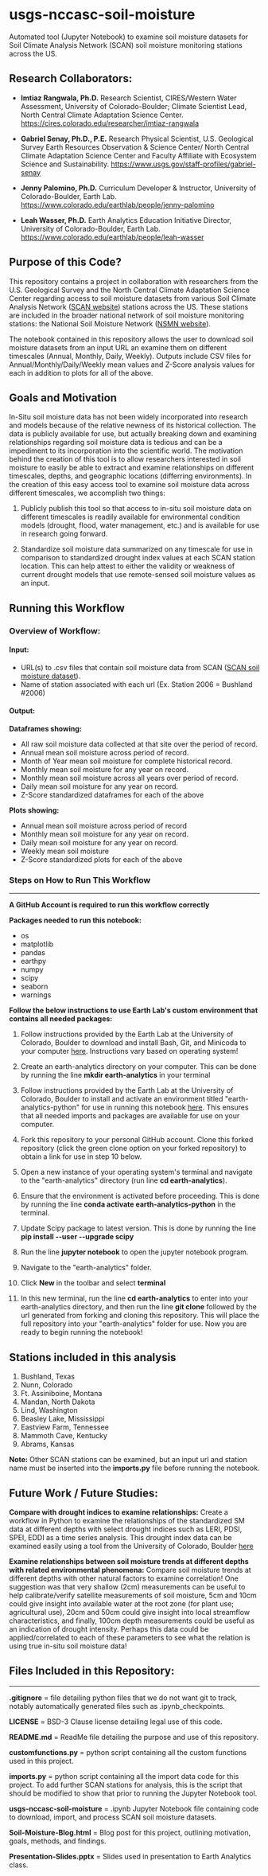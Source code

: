# usgs-nccasc-soil-moisture
Automated tool (Jupyter Notebook) to examine soil moisture datasets for Soil Climate Analysis Network (SCAN) soil moisture monitoring stations across the US.

## Research Collaborators:
* **Imtiaz Rangwala, Ph.D.** Research Scientist, CIRES/Western Water Assessment, University of Colorado-Boulder; Climate Scientist Lead, North Central Climate Adaptation Science Center.  https://cires.colorado.edu/researcher/imtiaz-rangwala

* **Gabriel Senay, Ph.D., P.E.** Research Physical Scientist, U.S. Geological Survey Earth Resources Observation & Science Center/ North Central Climate Adaptation Science Center and Faculty Affiliate with Ecosystem Science and Sustainability.  https://www.usgs.gov/staff-profiles/gabriel-senay

* **Jenny Palomino, Ph.D.** Curriculum Developer & Instructor, University of Colorado-Boulder, Earth Lab. https://www.colorado.edu/earthlab/people/jenny-palomino

* **Leah Wasser, Ph.D.** Earth Analytics Education Initiative Director, University of Colorado-Boulder, Earth Lab. https://www.colorado.edu/earthlab/people/leah-wasser

## Purpose of this Code?
This repository contains a project in collaboration with researchers from the U.S. Geological Survey and the North Central Climate Adaptation Science Center regarding access to soil moisture datasets from various Soil Climate Analysis Network (<a href="https://www.wcc.nrcs.usda.gov/scan/" target="_blank">SCAN website</a>) stations across the US.  These stations are included in the broader national network of soil moisture monitoring stations: the National Soil Moisture Network (<a href="http://nationalsoilmoisture.com/" target="_blank">NSMN website</a>).

The notebook contained in this repository allows the user to download soil moisture datasets from an input URL an examine them on different timescales (Annual, Monthly, Daily, Weekly).  Outputs include CSV files for Annual/Monthly/Daily/Weekly mean values and Z-Score analysis values for each in addition to plots for all of the above.

## Goals and Motivation
In-Situ soil moisture data has not been widely incorporated into research and models because of the relative newness of its historical collection.  The data is publicly available for use, but actually breaking down and examining relationships regarding soil moisture data is tedious and can be a impediment to its incorporation into the scientific world.  The motivation behind the creation of this tool is to allow researchers interested in soil moisture to easily be able to extract and examine relationships on different timescales, depths, and geographic locations (differring environments).  In the creation of this easy access tool to examine soil moisture data across different timescales, we accomplish two things:

1) Publicly publish this tool so that access to in-situ soil moisture data on different timescales is readily available for environmental condition models (drought, flood, water management, etc.) and is available for use in research going forward.

2) Standardize soil moisture data summarized on any timescale for use in comparison to standardized drought index values at each SCAN station location.  This can help attest to either the validity or weakness of current drought models that use remote-sensed soil moisture values as an input.

## Running this Workflow

### Overview of Workflow:
#### Input: 
* URL(s) to .csv files that contain soil moisture data from SCAN (<a href="http://nationalsoilmoisture.com/test/VWC_QAQC/scan/" target="_blank">SCAN soil moisture dataset</a>).
* Name of station associated with each url (Ex. Station 2006 = Bushland #2006)

#### Output:
**Dataframes showing:**
* All raw soil moisture data collected at that site over the period of record.
* Annual mean soil moisture across period of record.
* Month of Year mean soil moisture for complete historical record.
* Monthly mean soil moisture for any year on record.
* Monthly mean soil moisture across all years over period of record.
* Daily mean soil moisture for any year on record.
* Z-Score standardized dataframes for each of the above

**Plots showing:**
* Annual mean soil moisture across period of record
* Monthly mean soil moisture for any year on record.
* Daily mean soil moisture for any year on record.
* Weekly mean soil moisture
* Z-Score standardized plots for each of the above

### Steps on How to Run This Workflow
___
**A GitHub Account is required to run this workflow correctly**

**Packages needed to run this notebook:**
* os
* matplotlib
* pandas
* earthpy
* numpy
* scipy
* seaborn
* warnings

**Follow the below instructions to use Earth Lab's custom environment that contains all needed packages:**

1. Follow instructions provided by the Earth Lab at the University of Colorado, Boulder to download and install Bash, Git, and Minicoda to your computer <a href="https://www.earthdatascience.org/workshops/setup-earth-analytics-python/setup-git-bash-conda/" target="_blank">here</a>.  Instructions vary based on operating system!

2. Create an earth-analytics directory on your computer.  This can be done by running the line **mkdir earth-analytics** in your terminal

3. Follow instructions provided by the Earth Lab at the University of Colorado, Boulder to install and activate an environment titled "earth-analytics-python" for use in running this notebook <a href="https://www.earthdatascience.org/workshops/setup-earth-analytics-python/setup-python-conda-earth-analytics-environment/" target="_blank">here</a>.  This ensures that all needed imports and packages are available for use on your computer.

4. Fork this repository to your personal GitHub account.  Clone this forked repository (click the green clone option on your forked repository) to obtain a link for use in step 10 below.

8. Open a new instance of your operating system's terminal and navigate to the "earth-analytics" directory (run line **cd earth-analytics**).

5. Ensure that the environment is activated before proceeding.  This is done by running the line **conda activate earth-analytics-python** in the terminal.

6. Update Scipy package to latest version.  This is done by running the line **pip install --user --upgrade scipy**

7. Run the line **jupyter notebook** to open the jupyter notebook program.

8. Navigate to the "earth-analytics" folder.

9. Click **New** in the toolbar and select **terminal**

10. In this new terminal, run the line **cd earth-analytics** to enter into your earth-analytics directory, and then run the line **git clone** followed by the url generated from forking and cloning this repository.  This will place the full repository into your "earth-analytics" folder for use.  Now you are ready to begin running the notebook!

## Stations included in this analysis

1. Bushland, Texas
2. Nunn, Colorado
3. Ft. Assiniboine, Montana
4. Mandan, North Dakota
5. Lind, Washington
6. Beasley Lake, Mississippi
7. Eastview Farm, Tennessee
8. Mammoth Cave, Kentucky
9. Abrams, Kansas

**Note:** Other SCAN stations can be examined, but an input url and station name must be inserted into the **imports.py** file before running the notebook.

## Future Work / Future Studies:

**Compare with drought indices to examine relationships:** Create a workflow in Python to examine the relationships of the standardized SM data at different depths with select drought indices such as LERI, PDSI, SPEI, EDDI as a time series analysis.  This drought index data can be examined easily using a tool from the University of Colorado, Boulder <a href="https://droughtindexportal.colorado.edu/" target="_blank">here</a>

**Examine relationships between soil moisture trends at different depths with related environmental phenomena:** Compare soil moisture trends at different depths with other natural factors to examine correlation!  One suggestion was that very shallow (2cm) measurements can be useful to help calibrate/verify satellite measurements of soil moisture, 5cm and 10cm could give insight into available water at the root zone (for plant use; agricultural use), 20cm and 50cm could give insight into local streamflow characteristics, and finally, 100cm depth measurements could be useful as an indication of drought intensity.  Perhaps this data could be applied/correlated to each of these parameters to see what the relation is using true in-situ soil moisture data!

## Files Included in this Repository:
___
**.gitignore** = file detailing python files that we do not want git to track, notably automatically generated files such as .ipynb_checkpoints.

**LICENSE** = BSD-3 Clause license detailing legal use of this code.

**README.md** = ReadMe file detailing the purpose and use of this repository.

**customfunctions.py** = python script containing all the custom functions used in this project.

**imports.py** = python script containing all the import data code for this project.  To add further SCAN stations for analysis, this is the script that should be modified to show that prior to running the Jupyter Notebook tool.

**usgs-nccasc-soil-moisture** = .ipynb Jupyter Notebook file containing code to download, import, and process SCAN soil moisture datasets.

**Soil-Moisture-Blog.html** = Blog post for this project, outlining motivation, goals, methods, and findings.

**Presentation-Slides.pptx** = Slides used in presentation to Earth Analytics class.
